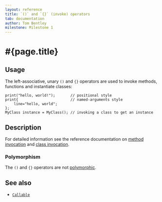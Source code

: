 ```yaml
---
layout: reference
title: `()` and `{}` (invoke) operators
tab: documentation
author: Tom Bentley
milestone: Milestone 1
---
```


# #{page.title}

## Usage 

The left-associative, unary `()` and `{}` operators are used to invoke methods, 
functions and instantiate classes:

    print("hello, world!");       // positional style
    print{                        // named-arguments style
        line="hello, world";
    };
    MyClass instance = MyClass(); // invoking a class to get an instance

## Description

For detailed information see the reference documentation on 
[method invocation](/documentation/reference/expression/method-invocation) and 
[class invocation](/documentation/reference/expression/class-invocation).

### Polymorphism

The `()` and `{}` operators are not [polymorphic](/documentation/tour/language-module/#operator_polymorphism). 

## See also

* [`Callable`](../../ceylon.language/Callable)

